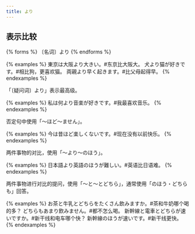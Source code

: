 ```yaml
---
title: より
---
```


## 表示比较

{% forms %}
〔名词〕より
{% endforms %}

{% examples %}
東京は大阪より大きい。#东京比大阪大。
犬より猫が好きです。#相比狗，更喜欢猫。
両親より早く起きます。#比父母起得早。
{% endexamples %}

「〔疑问词〕より」表示最高级。

{% examples %}
私は何より音楽が好きです。#我最喜欢音乐。
{% endexamples %}

否定句中使用「〜ほど〜ません」。

{% examples %}
今は昔ほど楽しくないです。#现在没有以前快乐。
{% endexamples %}

两件事物的对比，使用「〜より〜のほう」。

{% examples %}
日本語より英語のほうが難しい。#英语比日语难。
{% endexamples %}

两件事物进行对比的提问，使用「〜と〜とどちら」，通常使用「のほう・どちらも」回答。

{% examples %}
お茶と牛乳とどちらをたくさん飲みますか。#茶和牛奶哪个喝的多？
どちらもあまり飲みません。#都不怎么喝。
新幹線と電車とどちらが速いですか。#新干线和电车哪个快？
新幹線のほうが速いです。#新干线更快。
{% endexamples %}
